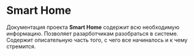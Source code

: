 # Smart Home

Документация проекта **Smart Home** содержит всю необходимую информацию. Позволяет разарботчикам разобраться в системе. Содержит описательную часть того, с чего все начиналось и к чему стремится.
